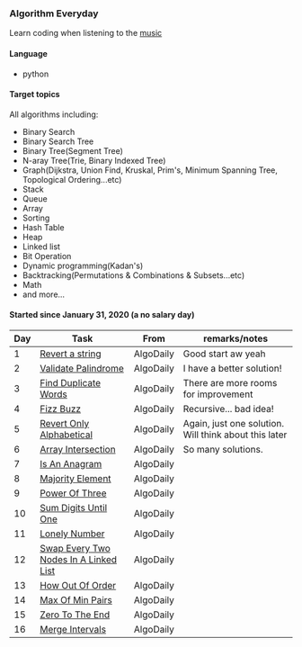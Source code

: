 ### Algorithm Everyday
Learn coding when listening to the [music](https://www.youtube.com/watch?v=GmG4X9PGOXs)

#### Language
- python

#### Target topics
All algorithms including:
- Binary Search
- Binary Search Tree
- Binary Tree(Segment Tree)
- N-aray Tree(Trie, Binary Indexed Tree)
- Graph(Dijkstra, Union Find, Kruskal, Prim's, Minimum Spanning Tree, Topological Ordering...etc)
- Stack
- Queue
- Array
- Sorting
- Hash Table
- Heap
- Linked list
- Bit Operation
- Dynamic programming(Kadan's)
- Backtracking(Permutations & Combinations & Subsets...etc)
- Math
- and more...

#### Started since January 31, 2020 (a no salary day)

| Day  | Task  | From | remarks/notes |
| --- | --- | --- | --- |
| 1 | [Revert a string](/EverydayCoding/0001_revert_a_string.py) | AlgoDaily | Good start aw yeah |
| 2 | [Validate Palindrome](/EverydayCoding/0002_validate_palindrome.py) | AlgoDaily | I have a better solution! | 
| 3 | [Find Duplicate Words](/EverydayCoding/0003_find_duplicate_words.py) | AlgoDaily | There are more rooms for improvement |
| 4 | [Fizz Buzz](/EverydayCoding/0004_fizz_buzz.py) | AlgoDaily | Recursive... bad idea! |
| 5 | [Revert Only Alphabetical](/EverydayCoding/0005_revert_only_alphabetical.py) | AlgoDaily | Again, just one solution. Will think about this later|
| 6 | [Array Intersection](/EverydayCoding/0006_array_intersection.py) | AlgoDaily | So many solutions. |
| 7 | [Is An Anagram](/EverydayCoding/0007_is_an_anagram.py) | AlgoDaily |  | 
| 8 | [Majority Element](/EverydayCoding/0008_majority_element.py) | AlgoDaily |  | 
| 9 | [Power Of Three](/EverydayCoding/0009_power_of_three.py) | AlgoDaily |  | 
| 10 | [Sum Digits Until One](/EverydayCoding/0010_sum_digits_until_one.py) | AlgoDaily |  | 
| 11 | [Lonely Number](/EverydayCoding/0011_lonely_number.py) | AlgoDaily |  |  
| 12 | [Swap Every Two Nodes In A Linked List](/EverydayCoding/0012_swap_every_two_nodes_in_a_linked_list.py) | AlgoDaily |  | 
| 13 | [How Out Of Order](/EverydayCoding/0013_how_out_of_order.py) | AlgoDaily |  | 
| 14 | [Max Of Min Pairs](/EverydayCoding/0014_max_of_min_pairs.py) | AlgoDaily |  | 
| 15 | [Zero To The End](/EverydayCoding/0015_zero_to_the_end.py) | AlgoDaily |  | 
| 16 | [Merge Intervals](/EverydayCoding/0016_merge_intervals.py) | AlgoDaily |  | 







